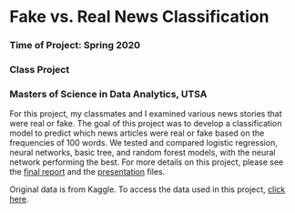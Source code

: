 # Fake vs. Real News Classification
### Time of Project: Spring 2020
### Class Project
### Masters of Science in Data Analytics, UTSA

For this project, my classmates and I examined various news stories that were real or fake. The goal of this project was to develop a classification model to predict which news articles were real or fake based on the frequencies of 100 words. We tested and compared logistic regression, neural networks, basic tree, and random forest models, with the neural network performing the best. For more details on this project, please see the [final report](https://github.com/iscarff123/FakeRealNewsClassification/blob/main/News%20Classification%20Project%20Final%20Report.pdf) and the [presentation](https://github.com/iscarff123/FakeRealNewsClassification/raw/main/News%20Classification%20Presentation.pptx) files.

Original data is from Kaggle. To access the data used in this project, [click here](https://drive.google.com/drive/folders/1KmFbzwP7qjZRarGhLcFgi28QD9WRMPkS?usp=sharing).
